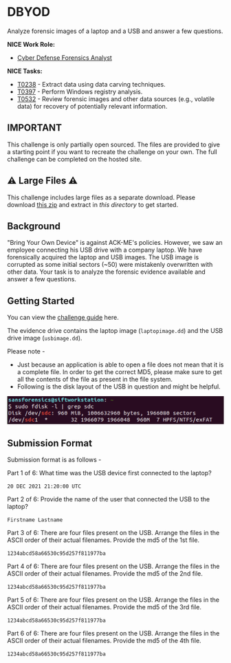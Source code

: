 
# DBYOD

Analyze forensic images of a laptop and a USB and answer a few questions.

**NICE Work Role:** 

- [Cyber Defense Forensics Analyst](https://niccs.cisa.gov/workforce-development/nice-framework/workroles?name=Cyber+Defense+Forensics+Analyst&id=All)

**NICE Tasks:**

- [T0238](https://niccs.cisa.gov/workforce-development/nice-framework/tasks?id=T0238&description=All) - Extract data using data carving techniques.
- [T0397](https://niccs.cisa.gov/workforce-development/nice-framework/tasks?id=T0397&description=All) - Perform Windows registry analysis.
- [T0532](https://niccs.cisa.gov/workforce-development/nice-framework/tasks?id=T0532&description=All) - Review forensic images and other data sources (e.g., volatile data) for recovery of potentially relevant information.

## IMPORTANT
This challenge is only partially open sourced. The files are provided to give a starting point if you want to recreate the challenge on your own. The full challenge can be completed on the hosted site.

## ⚠️ Large Files ⚠️
This challenge includes large files as a separate download. Please download
[this zip](https://presidentscup.cisa.gov/files/pc2/individual-a-round3-dbyod-largefiles.zip)
and extract in _this directory_ to get started.

## Background

"Bring Your Own Device" is against ACK-ME's policies. However, we saw an employee connecting his USB drive with a company laptop. We have forensically acquired the laptop and USB images. The USB image is corrupted as some initial sectors (~50) were mistakenly overwritten with other data. Your task is to analyze the forensic evidence available and answer a few questions.

## Getting Started

You can view the [challenge guide](challenge-guide.pdf) here.

The evidence drive contains the laptop image (`laptopimage.dd`) and the USB drive image (`usbimage.dd`).

Please note - 
* Just because an application is able to open a file does not mean that it is a complete file. In order to get the correct MD5, please make sure to get all the contents of the file as present in the file system.
* Following is the disk layout of the USB in question and might be helpful.

![Disk Layout](usbdisk-layout.png)

## Submission Format

Submission format is as follows - 

Part 1 of 6:  What time was the USB device first connected to the laptop?
```
20 DEC 2021 21:20:00 UTC
``` 
Part 2 of 6: Provide the name of the user that connected the USB to the laptop?
```
Firstname Lastname
```
Part 3 of 6: There are four files present on the USB. Arrange the files in the ASCII order of their actual filenames. Provide the md5 of the 1st file. 
```
1234abcd58a66530c95d257f811977ba
```
Part 4 of 6: There are four files present on the USB. Arrange the files in the ASCII order of their actual filenames. Provide the md5 of the 2nd file. 
```
1234abcd58a66530c95d257f811977ba
```
Part 5 of 6: There are four files present on the USB. Arrange the files in the ASCII order of their actual filenames. Provide the md5 of the 3rd file. 
```
1234abcd58a66530c95d257f811977ba
```
Part 6 of 6: There are four files present on the USB. Arrange the files in the ASCII order of their actual filenames. Provide the md5 of the 4th file. 
```
1234abcd58a66530c95d257f811977ba
```
